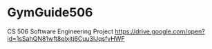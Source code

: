# GymGuide506
CS 506 Software Engineering Project https://drive.google.com/open?id=1sSahQN81wft8elxjtj6Cuu3lJqsfvHWF
